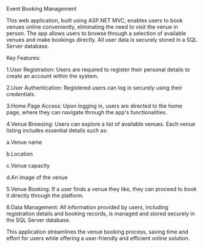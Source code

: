 Event Booking Management

This web application, built using ASP.NET MVC, enables users to book venues online conveniently, eliminating the need to visit the venue in person. The app allows users to browse through a selection of available venues and make bookings directly. All user data is securely stored in a SQL Server database.

Key Features:

1.User Registration: Users are required to register their personal details to create an account within the system.

2.User Authentication: Registered users can log in securely using their credentials.

3.Home Page Access: Upon logging in, users are directed to the home page, where they can navigate through the app's functionalities.

4.Venue Browsing: Users can explore a list of available venues. Each venue listing includes essential details such as:

a.Venue name

b.Location

c.Venue capacity

d.An image of the venue

5.Venue Booking: If a user finds a venue they like, they can proceed to book it directly through the platform.

6.Data Management: All information provided by users, including registration details and booking records, is managed and stored securely in the SQL Server database.

This application streamlines the venue booking process, saving time and effort for users while offering a user-friendly and efficient online solution.
